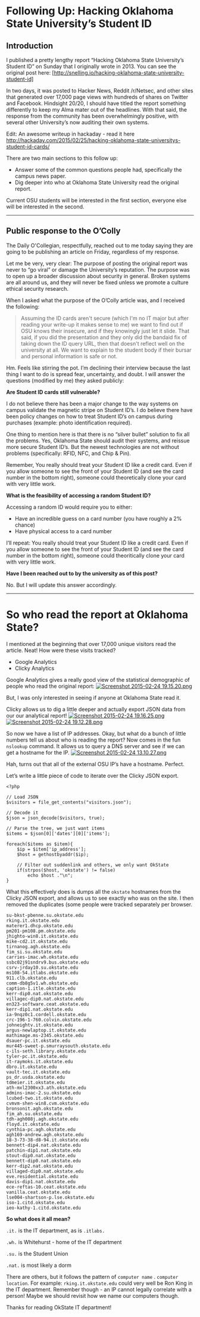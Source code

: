 # Following Up: Hacking Oklahoma State University’s Student ID

## Introduction

I published a pretty lengthy report “Hacking Oklahoma State University’s Student ID” on Sunday that I originally wrote in 2013. You can see the original post here: [http://snelling.io/hacking-oklahoma-state-university-student-id]

In two days, it was posted to Hacker News, Reddit /r/Netsec, and other sites that generated over 17,000 page views with hundreds of shares on Twitter and Facebook. Hindsight 20/20, I should have titled the report something differently to keep my Alma mater out of the headlines. With that said, the response from the community has been overwhelmingly positive, with several other University’s now auditing their own systems.

Edit: An awesome writeup in hackaday - read it here http://hackaday.com/2015/02/25/hacking-oklahoma-state-universitys-student-id-cards/

There are two main sections to this follow up:
- Answer some of the common questions people had, specifically the campus news paper.
- Dig deeper into who at Oklahoma State University read the original report.

Current OSU students will be interested in the first section, everyone else will be interested in the second. 

---------------------------------

## Public response to the O’Colly

The Daily O'Collegian, respectfully, reached out to me today saying they are going to be publishing an article on Friday, regardless of my response. 

Let me be very, very clear: The purpose of posting the original report was never to “go viral” or damage the University’s reputation. The purpose was to open up a broader discussion about security in general. Broken systems are all around us, and they will never be fixed unless we promote a culture ethical security research.

When I asked what the purpose of the O’Colly article was, and I received the following:

>Assuming the ID cards aren't secure (which I'm no IT major but after reading your write-up it makes sense to me) we want to find out if OSU knows their insecure, and if they knowingly just let it slide. That said, if you did the presentation and they only did the bandaid fix of taking down the ID query URL, then that doesn't reflect well on the university at all. We want to explain to the student body if their bursar and personal information is safe or not.

Hm. Feels like stirring the pot. I’m declining their interview because the last thing I want to do is spread fear, uncertainty, and doubt. I will answer the questions (modified by me) they asked publicly:

**Are Student ID cards still vulnerable?**

I do not believe there has been a major change to the way systems on campus validate the magnetic stripe on Student ID’s. I do believe there have been policy changes on how to treat Student ID’s on campus during purchases (example: photo identification required). 

One thing to mention here is that there is no “silver bullet” solution to fix all the problems. Yes, Oklahoma State should audit their systems, and reissue more secure Student ID’s. But the newest technologies are not without problems (specifically: RFID, NFC, and Chip & Pin).

Remember, You really should treat your Student ID like a credit card. Even if you allow someone to see  the front of your Student ID (and see the card number in the bottom right), someone could theoretically clone your card with very little work.

**What is the feasibility of accessing a random Student ID?**

Accessing a random ID would require you to either:
- Have an incredible guess on a card number (you have roughly a 2% chance)
- Have physical access to a card number

I’ll repeat: You really should treat your Student ID like a credit card. Even if you allow someone to see  the front of your Student ID (and see the card number in the bottom right), someone could theoritically clone your card with very little work.

**Have I been reached out to by the university as of this post?**

No. But I will update this answer accordingly.

---------------------------------

# So who read the report at Oklahoma State?

I mentioned at the beginning that over 17,000 unique visitors read the article. Neat! How were these visits tracked?
- Google Analytics
- Clicky Analytics

Google Analytics gives a really good view of the statistical demographic of people who read the original report:
[![Screenshot 2015-02-24 19.15.20.png](images/quuulf90fuczew.png)](images/quuulf90fuczew.png)

But, I was only interested in seeing if anyone at Oklahoma State read it.

Clicky allows us to dig a little deeper and actually export JSON data from our our analytical report!
[![Screenshot 2015-02-24 19.16.25.png](images/kj4j6dhemn8gnw.png)](images/kj4j6dhemn8gnw.png)
[![Screenshot 2015-02-24 19.12.28.png](images/cdtkjlfstqeua.png)](images/cdtkjlfstqeua.png)

So now we have a list of IP addresses. Okay, but what do a bunch of little numbers tell us about who is reading the report? Now comes in the fun `nslookup` command. It allows us to query a DNS server and see if we can get a hostname for the IP.
[![Screenshot 2015-02-24 13.10.27.png](images/8pcdba4yu816a.png)](images/8pcdba4yu816a.png)

Hah, turns out that all of the external OSU IP’s have a hostname. Perfect. 

Let’s write a little piece of code to iterate over the Clicky JSON export.

```
<?php

// Load JSON
$visitors = file_get_contents("visitors.json");

// Decode it
$json = json_decode($visitors, true);

// Parse the tree, we just want items
$items = $json[0]['dates'][0]['items'];

foreach($items as $item){
	$ip = $item['ip_address'];
	$host = gethostbyaddr($ip);

	// Filter out suddenlink and others, we only want OkState
	if(strpos($host, 'okstate') != false)
		echo $host ."\n";
}
```

What this effectively does is dumps all the `okstate` hostnames from the Clicky JSON export, and allows us to see exactly who was on the site. I then removed the duplicates (some people were tracked separately per browser.

```
su-bkst-pbenne.su.okstate.edu
rking.it.okstate.edu
materer1.dhcp.okstate.edu
pm201-pm108.pm.okstate.edu
jhighto-win8.it.okstate.edu
mike-cd2.it.okstate.edu
tirnanog.agh.okstate.edu
fim_si.su.okstate.edu
carries-imac.wh.okstate.edu
ssbc02j91sndrv9.bus.okstate.edu
csrv-jrday10.su.okstate.edu
ms108-54.itlabs.okstate.edu
911.clb.okstate.edu
comm-db8g5v1.wh.okstate.edu
caption-1.itle.okstate.edu
kerr-dip0.nat.okstate.edu
villagec-dip0.nat.okstate.edu
en323-software.ceat.okstate.edu
kerr-dip1.nat.okstate.edu
ia-9nqz0c1.cordell.okstate.edu
crc-196-1-760.colvin.okstate.edu
johneightv.it.okstate.edu
argus-newlaptop.it.okstate.edu
mathimage.ms-2345.okstate.edu
dsauer-pc.it.okstate.edu
mur445-sweet-p.smurraysouth.okstate.edu
c-ils-seth.library.okstate.edu
tyler-pc.it.okstate.edu
it-raymoks.it.okstate.edu
dbro.it.okstate.edu
vault-tec.it.okstate.edu
ps_dr.usda.okstate.edu
tdmeier.it.okstate.edu
ath-mxl2300xx3.ath.okstate.edu
admins-imac-2.su.okstate.edu
lcubed-two.it.okstate.edu
cvmvm-shen-win8.cvm.okstate.edu
bronsonit.agh.okstate.edu
fim_ah.su.okstate.edu
tdh-agh008j.agh.okstate.edu
floyd.it.okstate.edu
cynthia-pc.agh.okstate.edu
agh169-andrew.agh.okstate.edu
18-3-73-38-d8-94.it.okstate.edu
bennett-dip4.nat.okstate.edu
patchin-dip1.nat.okstate.edu
stout-dip0.nat.okstate.edu
bennett-dip0.nat.okstate.edu
kerr-dip2.nat.okstate.edu
villaged-dip0.nat.okstate.edu
eve.residential.okstate.edu
davis-dip1.nat.okstate.edu
ece-reftas-10.ceat.okstate.edu
vanilla.ceat.okstate.edu
lse004-shartson-p.lse.okstate.edu
iso-1.citd.okstate.edu
ieo-kathy-1.citd.okstate.edu
```

**So what does it all mean?**

`.it.` is the IT department, as is `.itlabs.`

`.wh.` is Whitehurst - home of the IT department

`.su.` is the Student Union

`.nat.` is most likely a dorm

There are others, but it follows the pattern of `computer name` . `computer location`. For example: `rking.it.okstate.edu` could very well be Ron King in the IT department. Remember though - an IP cannot legally correlate with a person! Maybe we should revisit how we name our computers though.

Thanks for reading OkState IT department! 